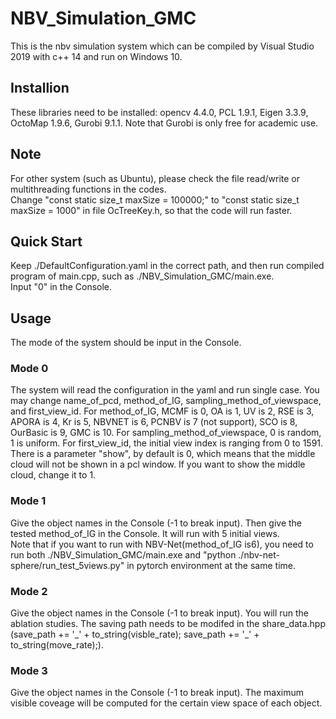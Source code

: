 # NBV_Simulation_GMC
This is the nbv simulation system which can be compiled by Visual Studio 2019 with c++ 14 and run on Windows 10.
## Installion
These libraries need to be installed: opencv 4.4.0, PCL 1.9.1, Eigen 3.3.9, OctoMap 1.9.6, Gurobi 9.1.1. Note that Gurobi is only free for academic use.
## Note
For other system (such as Ubuntu), please check the file read/write or multithreading functions in the codes.
<br>
Change "const static size_t maxSize = 100000;" to "const static size_t maxSize = 1000" in file OcTreeKey.h, so that the code will run faster.
## Quick Start
Keep ./DefaultConfiguration.yaml in the correct path, and then run compiled program of main.cpp, such as ./NBV_Simulation_GMC/main.exe.
<br>
Input "0" in the Console.
## Usage
The mode of the system should be input in the Console.
### Mode 0 
The system will read the configuration in the yaml and run single case. You may change name_of_pcd, method_of_IG, sampling_method_of_viewspace, and first_view_id. For method_of_IG, MCMF is 0, OA is 1, UV is 2, RSE is 3, APORA is 4, Kr is 5, NBVNET is 6, PCNBV is 7 (not support), SCO is 8, OurBasic is 9, GMC is 10. For sampling_method_of_viewspace, 0 is random, 1 is uniform. For first_view_id, the initial view index is ranging from 0 to 1591.
<br>
There is a parameter "show", by default is 0, which means that the middle cloud will not be shown in a pcl window. If you want to show the middle cloud, change it to 1.
### Mode 1
Give the object names in the Console (-1 to break input). Then give the tested method_of_IG in the Console. It will run with 5 initial views.
<br>
Note that if you want to run with NBV-Net(method_of_IG is6), you need to run both ./NBV_Simulation_GMC/main.exe and "python ./nbv-net-sphere/run_test_5views.py" in pytorch environment at the same time.
### Mode 2
Give the object names in the Console (-1 to break input). You will run the ablation studies. The saving path needs to be modifed in the share_data.hpp (save_path += '\_' + to_string(visble_rate); save_path += '\_' + to_string(move_rate);).
### Mode 3
Give the object names in the Console (-1 to break input). The maximum visible coveage will be computed for the certain view space of each object.
